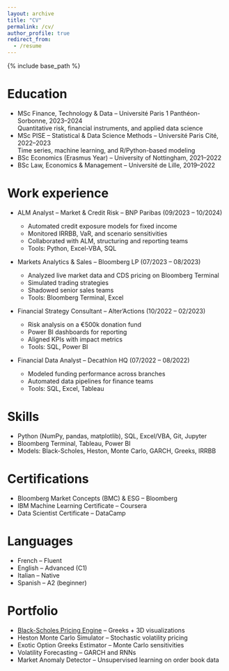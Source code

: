 ```yaml
---
layout: archive
title: "CV"
permalink: /cv/
author_profile: true
redirect_from:
  - /resume
---
```


{% include base_path %}

Education
======
* MSc Finance, Technology & Data – Université Paris 1 Panthéon-Sorbonne, 2023–2024  
  Quantitative risk, financial instruments, and applied data science  
* MSc PISE – Statistical & Data Science Methods – Université Paris Cité, 2022–2023  
  Time series, machine learning, and R/Python-based modeling  
* BSc Economics (Erasmus Year) – University of Nottingham, 2021–2022  
* BSc Law, Economics & Management – Université de Lille, 2019–2022  

Work experience
======
* ALM Analyst – Market & Credit Risk – BNP Paribas (09/2023 – 10/2024)  
  * Automated credit exposure models for fixed income  
  * Monitored IRRBB, VaR, and scenario sensitivities  
  * Collaborated with ALM, structuring and reporting teams  
  * Tools: Python, Excel-VBA, SQL

* Markets Analytics & Sales – Bloomberg LP (07/2023 – 08/2023)  
  * Analyzed live market data and CDS pricing on Bloomberg Terminal  
  * Simulated trading strategies  
  * Shadowed senior sales teams  
  * Tools: Bloomberg Terminal, Excel

* Financial Strategy Consultant – Alter’Actions (10/2022 – 02/2023)  
  * Risk analysis on a €500k donation fund  
  * Power BI dashboards for reporting  
  * Aligned KPIs with impact metrics  
  * Tools: SQL, Power BI

* Financial Data Analyst – Decathlon HQ (07/2022 – 08/2022)  
  * Modeled funding performance across branches  
  * Automated data pipelines for finance teams  
  * Tools: SQL, Excel, Tableau

Skills
======
* Python (NumPy, pandas, matplotlib), SQL, Excel/VBA, Git, Jupyter  
* Bloomberg Terminal, Tableau, Power BI  
* Models: Black-Scholes, Heston, Monte Carlo, GARCH, Greeks, IRRBB

Certifications
======
* Bloomberg Market Concepts (BMC) & ESG – Bloomberg  
* IBM Machine Learning Certificate – Coursera  
* Data Scientist Certificate – DataCamp

Languages
======
* French – Fluent  
* English – Advanced (C1)  
* Italian – Native  
* Spanish – A2 (beginner)

Portfolio
======
* [Black-Scholes Pricing Engine](https://github.com/MaysaaRais/portfolio) – Greeks + 3D visualizations  
* Heston Monte Carlo Simulator – Stochastic volatility pricing  
* Exotic Option Greeks Estimator – Monte Carlo sensitivities  
* Volatility Forecasting – GARCH and RNNs  
* Market Anomaly Detector – Unsupervised learning on order book data
